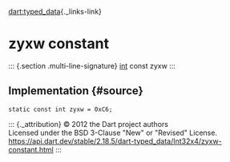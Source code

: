 [dart:typed\_data](../../dart-typed_data/dart-typed_data-library){._links-link}

zyxw constant
=============

::: {.section .multi-line-signature}
[int](../../dart-core/int-class) const zyxw
:::

Implementation {#source}
--------------

``` {.language-dart data-language="dart"}
static const int zyxw = 0xC6;
```

::: {._attribution}
© 2012 the Dart project authors\
Licensed under the BSD 3-Clause \"New\" or \"Revised\" License.\
<https://api.dart.dev/stable/2.18.5/dart-typed_data/Int32x4/zyxw-constant.html>
:::
